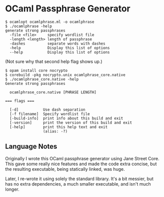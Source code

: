 # OCaml Passphrase Generator

```
$ ocamlopt ocamlphrase.ml -o ocamlphrase
$ ./ocamlphrase -help
generate strong passphrases
  -file <file>     specify wordlist file
  -length <length> length of passphrase
  -dashes          separate words with dashes
  -help            Display this list of options
  --help           Display this list of options
```

(Not sure why that second help flag shows up.)

```
$ opam install core nocrypto
$ corebuild -pkg nocrypto.unix ocamlphrase_core.native
$ ./ocamlphrase_core.native -help
Generate strong passphrases

  ocamlphrase_core.native [PHRASE LENGTH]

=== flags ===

  [-d]           Use dash separation
  [-f filename]  Specify wordlist file
  [-build-info]  print info about this build and exit
  [-version]     print the version of this build and exit
  [-help]        print this help text and exit
                 (alias: -?)
```

## Language Notes
Originally I wrote this OCaml passphrase generator using Jane Street Core. This
gave some really nice features and made the code extra concise, but the
resulting executable, being statically linked, was huge.

Later, I re-wrote it using solely the standard library. It's a bit messier, but
has no extra dependencies, a much smaller executable, and isn't much longer.
